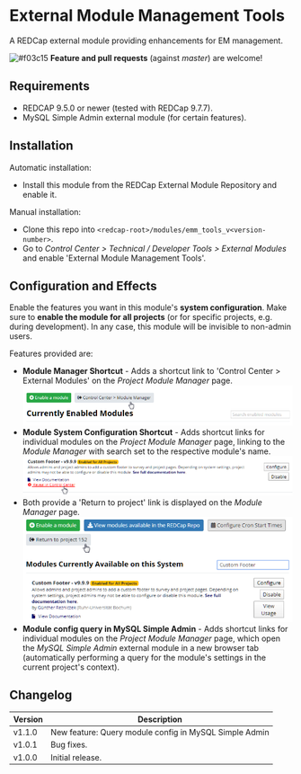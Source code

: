 # External Module Management Tools

A REDCap external module providing enhancements for EM management.

![#f03c15](https://placehold.it/30x10/f03c15/000000?text=+) **Feature and pull requests** (against _master_) are welcome!

## Requirements

- REDCAP 9.5.0 or newer (tested with REDCap 9.7.7).
- MySQL Simple Admin external module (for certain features).

## Installation

Automatic installation:

- Install this module from the REDCap External Module Repository and enable it.

Manual installation:

- Clone this repo into `<redcap-root>/modules/emm_tools_v<version-number>`.
- Go to _Control Center > Technical / Developer Tools > External Modules_ and enable 'External Module Management Tools'.

## Configuration and Effects

Enable the features you want in this module's **system configuration**. Make sure to **enable the module for all projects** (or for specific projects, e.g. during development). In any case, this module will be invisible to non-admin users.

Features provided are:

- **Module Manager Shortcut** - Adds a shortcut link to 'Control Center > External Modules' on the _Project Module Manager_ page.
  ![Screensnip: Module Manager Shortcut](images/module_manager_shortcut.png)
- **Module System Configuration Shortcut** - Adds shortcut links for individual modules on the _Project Module Manager_ page, linking to the _Module Manager_ with search set to the respective module's name.
  ![Screensnip: Module System Configuration Shortcut](images/reveal_module_shortcut.png)
- Both provide a 'Return to project' link is displayed on the _Module Manager_ page.
  ![Screensnip: Return to Project Shortcut](images/return_to_project.png)
- **Module config query in MySQL Simple Admin** - Adds shortcut links for individual modules on the _Project Module Manager_ page, which open the _MySQL Simple Admin_ external module in a new browser tab (automatically performing a query for the module's settings in the current project's context).

## Changelog

Version | Description
------- | --------------------
v1.1.0  | New feature: Query module config in MySQL Simple Admin
v1.0.1  | Bug fixes.
v1.0.0  | Initial release.
